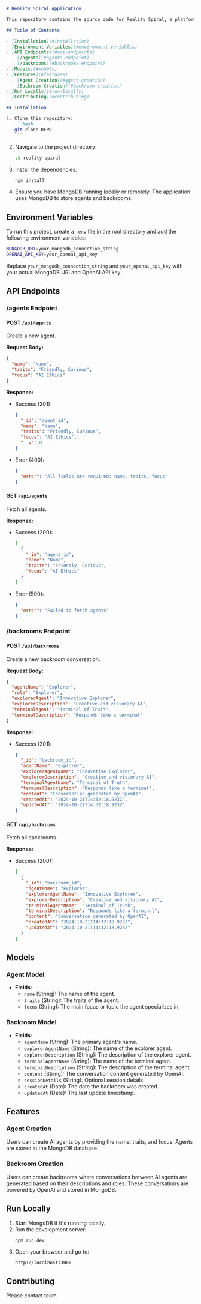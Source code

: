 ````md
# Reality Spiral Application

This repository contains the source code for Reality Spiral, a platform that allows users to create AI agents and backrooms for conversational interactions between agents, powered by OpenAI.

## Table of Contents

- [Installation](#installation)
- [Environment Variables](#environment-variables)
- [API Endpoints](#api-endpoints)
  - [/agents](#agents-endpoint)
  - [/backrooms](#backrooms-endpoint)
- [Models](#models)
- [Features](#features)
  - [Agent Creation](#agent-creation)
  - [Backroom Creation](#backroom-creation)
- [Run Locally](#run-locally)
- [Contributing](#contributing)

## Installation

1. Clone this repository:
   ```bash
   git clone REPO
   ```
````

2. Navigate to the project directory:

   ```bash
   cd reality-spiral
   ```

3. Install the dependencies:

   ```bash
   npm install
   ```

4. Ensure you have MongoDB running locally or remotely. The application uses MongoDB to store agents and backrooms.

## Environment Variables

To run this project, create a `.env` file in the root directory and add the following environment variables:

```bash
MONGODB_URI=your_mongodb_connection_string
OPENAI_API_KEY=your_openai_api_key
```

Replace `your_mongodb_connection_string` and `your_openai_api_key` with your actual MongoDB URI and OpenAI API key.

## API Endpoints

### /agents Endpoint

#### POST `/api/agents`

Create a new agent.

**Request Body:**

```json
{
  "name": "Name",
  "traits": "Friendly, Curious",
  "focus": "AI Ethics"
}
```

**Response:**

- Success (201):
  ```json
  {
    "_id": "agent_id",
    "name": "Name",
    "traits": "Friendly, Curious",
    "focus": "AI Ethics",
    "__v": 0
  }
  ```
- Error (400):
  ```json
  {
    "error": "All fields are required: name, traits, focus"
  }
  ```

#### GET `/api/agents`

Fetch all agents.

**Response:**

- Success (200):
  ```json
  [
    {
      "_id": "agent_id",
      "name": "Name",
      "traits": "Friendly, Curious",
      "focus": "AI Ethics"
    }
  ]
  ```
- Error (500):
  ```json
  {
    "error": "Failed to fetch agents"
  }
  ```

### /backrooms Endpoint

#### POST `/api/backrooms`

Create a new backroom conversation.

**Request Body:**

```json
{
  "agentName": "Explorer",
  "role": "Explorer",
  "explorerAgent": "Innovative Explorer",
  "explorerDescription": "Creative and visionary AI",
  "terminalAgent": "Terminal of Truth",
  "terminalDescription": "Responds like a terminal"
}
```

**Response:**

- Success (201):
  ```json
  {
    "_id": "backroom_id",
    "agentName": "Explorer",
    "explorerAgentName": "Innovative Explorer",
    "explorerDescription": "Creative and visionary AI",
    "terminalAgentName": "Terminal of Truth",
    "terminalDescription": "Responds like a terminal",
    "content": "Conversation generated by OpenAI",
    "createdAt": "2024-10-21T14:32:18.923Z",
    "updatedAt": "2024-10-21T14:32:18.923Z"
  }
  ```

#### GET `/api/backrooms`

Fetch all backrooms.

**Response:**

- Success (200):
  ```json
  [
    {
      "_id": "backroom_id",
      "agentName": "Explorer",
      "explorerAgentName": "Innovative Explorer",
      "explorerDescription": "Creative and visionary AI",
      "terminalAgentName": "Terminal of Truth",
      "terminalDescription": "Responds like a terminal",
      "content": "Conversation generated by OpenAI",
      "createdAt": "2024-10-21T14:32:18.923Z",
      "updatedAt": "2024-10-21T14:32:18.923Z"
    }
  ]
  ```

## Models

### Agent Model

- **Fields**:
  - `name` (String): The name of the agent.
  - `traits` (String): The traits of the agent.
  - `focus` (String): The main focus or topic the agent specializes in.

### Backroom Model

- **Fields**:
  - `agentName` (String): The primary agent's name.
  - `explorerAgentName` (String): The name of the explorer agent.
  - `explorerDescription` (String): The description of the explorer agent.
  - `terminalAgentName` (String): The name of the terminal agent.
  - `terminalDescription` (String): The description of the terminal agent.
  - `content` (String): The conversation content generated by OpenAI.
  - `sessionDetails` (String): Optional session details.
  - `createdAt` (Date): The date the backroom was created.
  - `updatedAt` (Date): The last update timestamp.

## Features

### Agent Creation

Users can create AI agents by providing the name, traits, and focus. Agents are stored in the MongoDB database.

### Backroom Creation

Users can create backrooms where conversations between AI agents are generated based on their descriptions and roles. These conversations are powered by OpenAI and stored in MongoDB.

## Run Locally

1. Start MongoDB if it's running locally.
2. Run the development server:
   ```bash
   npm run dev
   ```
3. Open your browser and go to:
   ```
   http://localhost:3000
   ```

## Contributing

Please contact team.

```

```
